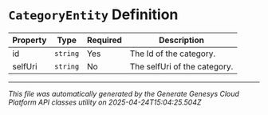 # `CategoryEntity` Definition

| Property | Type | Required | Description |
|----------|------|----------|-------------|
| id | `string` | Yes | The Id of the category. |
| selfUri | `string` | No | The selfUri of the category. |

---

*This file was automatically generated by the Generate Genesys Cloud Platform API classes utility on 2025-04-24T15:04:25.504Z*